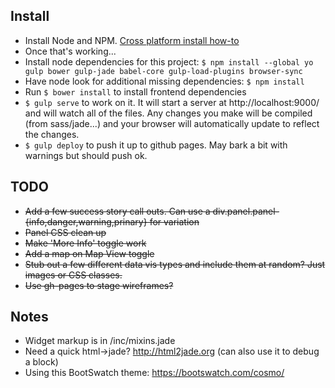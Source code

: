 ## Install
* Install Node and NPM. [Cross platform install how-to](http://blog.nodeknockout.com/post/65463770933/how-to-install-nodejs-and-npm)
* Once that's working...
* Install node dependencies for this project: `$ npm install --global yo gulp bower gulp-jade babel-core gulp-load-plugins browser-sync`
* Have node look for additional missing dependencies: `$ npm install`
* Run `$ bower install` to install frontend dependencies  
* `$ gulp serve` to work on it. It will start a server at http://localhost:9000/ and will watch all of the files. Any changes you make will be compiled (from sass/jade...) and your browser will automatically update to reflect the changes.
* `$ gulp deploy` to push it up to github pages. May bark a bit with warnings but should push ok.

## TODO
* ~~Add a few success story call outs. Can use a div.panel.panel-{info,danger,warning,prinary} for variation~~
* ~~Panel CSS clean up~~
* ~~Make 'More Info' toggle work~~
* ~~Add a map on Map View toggle~~
* ~~Stub out a few different data vis types and include them at random? Just images or CSS classes.~~
* ~~Use gh-pages to stage wireframes?~~

## Notes
* Widget markup is in /inc/mixins.jade
* Need a quick html->jade? http://html2jade.org (can also use it to debug a block)
* Using this BootSwatch theme: https://bootswatch.com/cosmo/
